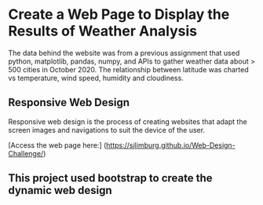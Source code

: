 # Create a Web Page to Display the Results of Weather Analysis 

The data behind the website was from a previous assignment that used python, matplotlib, pandas, numpy, and APIs to gather weather data about > 500 cities in October 2020.
The relationship between latitude was charted vs temperature, wind speed, humidity and cloudiness.

## Responsive Web Design

Responsive web design is the process of creating websites that adapt the screen images and navigations to suit the device of the user.

[Access the web page here:] (https://sjlimburg.github.io/Web-Design-Challenge/)

## This project used bootstrap to create the dynamic web design






